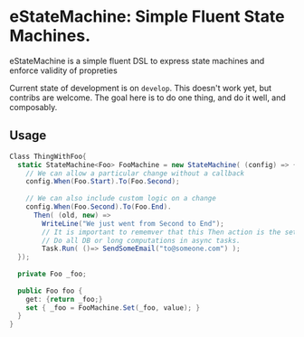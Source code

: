 eStateMachine: Simple Fluent State Machines. 
=============

eStateMachine is a simple fluent DSL to express state machines and enforce validity of propreties

Current state of development is on `develop`. This doesn't work yet, but contribs are welcome. The goal here is to do one thing, and do it well, and composably.

Usage
------

``` C# 
Class ThingWithFoo{
  static StateMachine<Foo> FooMachine = new StateMachine( (config) => {
    // We can allow a particular change without a callback
    config.When(Foo.Start).To(Foo.Second); 
    
    // We can also include custom logic on a change
    config.When(Foo.Second).To(Foo.End).
      Then( (old, new) =>
        WriteLine("We just went from Second to End");
        // It is important to rememver that this Then action is the setter
        // Do all DB or long computations in async tasks. 
        Task.Run( ()=> SendSomeEmail("to@someone.com") );
  });
 
  private Foo _foo;
 
  public Foo foo {
    get: {return _foo;}
    set { _foo = FooMachine.Set(_foo, value); }
  }
}
```
